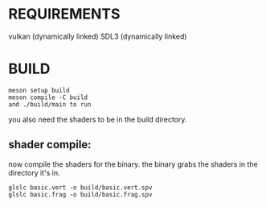 
# REQUIREMENTS

vulkan (dynamically linked)
SDL3 (dynamically linked)

# BUILD

```
meson setup build
meson compile -C build
and ./build/main to run
```

you also need the shaders to be in the 
build directory.

## shader compile:

now compile the shaders for the binary.
the binary grabs the shaders in the 
directory it's in.

```
glslc basic.vert -o build/basic.vert.spv
glslc basic.frag -o build/basic.frag.spv
```
